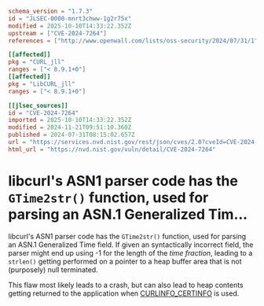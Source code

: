 ```toml
schema_version = "1.7.3"
id = "JLSEC-0000-mnrt3chww-1g2r75x"
modified = 2025-10-10T14:33:22.352Z
upstream = ["CVE-2024-7264"]
references = ["http://www.openwall.com/lists/oss-security/2024/07/31/1", "https://curl.se/docs/CVE-2024-7264.html", "https://curl.se/docs/CVE-2024-7264.json", "https://hackerone.com/reports/2629968", "http://www.openwall.com/lists/oss-security/2024/07/31/1", "https://github.com/curl/curl/commit/27959ecce75cdb2809c0bdb3286e60e08fadb519", "https://security.netapp.com/advisory/ntap-20240828-0008/"]

[[affected]]
pkg = "CURL_jll"
ranges = ["< 8.9.1+0"]
[[affected]]
pkg = "LibCURL_jll"
ranges = ["< 8.9.1+0"]

[[jlsec_sources]]
id = "CVE-2024-7264"
imported = 2025-10-10T14:33:22.352Z
modified = 2024-11-21T09:51:10.360Z
published = 2024-07-31T08:15:02.657Z
url = "https://services.nvd.nist.gov/rest/json/cves/2.0?cveId=CVE-2024-7264"
html_url = "https://nvd.nist.gov/vuln/detail/CVE-2024-7264"
```

# libcurl's ASN1 parser code has the `GTime2str()` function, used for parsing an ASN.1 Generalized Tim...

libcurl's ASN1 parser code has the `GTime2str()` function, used for parsing an
ASN.1 Generalized Time field. If given an syntactically incorrect field, the
parser might end up using -1 for the length of the *time fraction*, leading to
a `strlen()` getting performed on a pointer to a heap buffer area that is not
(purposely) null terminated.

This flaw most likely leads to a crash, but can also lead to heap contents
getting returned to the application when
[CURLINFO_CERTINFO](https://curl.se/libcurl/c/CURLINFO_CERTINFO.html) is used.

